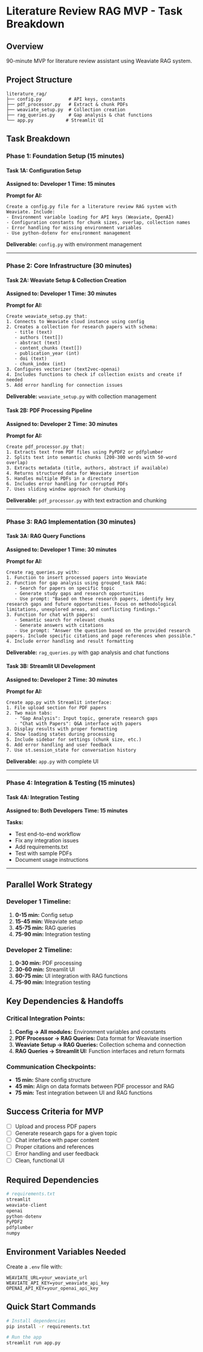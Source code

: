 # Literature Review RAG MVP - Task Breakdown

## Overview
90-minute MVP for literature review assistant using Weaviate RAG system.

## Project Structure
```
literature_rag/
├── config.py          # API keys, constants
├── pdf_processor.py   # Extract & chunk PDFs
├── weaviate_setup.py  # Collection creation
├── rag_queries.py     # Gap analysis & chat functions
└── app.py            # Streamlit UI
```

## Task Breakdown

### Phase 1: Foundation Setup (15 minutes)

#### Task 1A: Configuration Setup 
**Assigned to: Developer 1**
**Time: 15 minutes**

**Prompt for AI:**
```
Create a config.py file for a literature review RAG system with Weaviate. Include:
- Environment variable loading for API keys (Weaviate, OpenAI)
- Configuration constants for chunk sizes, overlap, collection names
- Error handling for missing environment variables
- Use python-dotenv for environment management
```

**Deliverable:** `config.py` with environment management

---

### Phase 2: Core Infrastructure (30 minutes)

#### Task 2A: Weaviate Setup & Collection Creation
**Assigned to: Developer 1** 
**Time: 30 minutes**

**Prompt for AI:**
```
Create weaviate_setup.py that:
1. Connects to Weaviate cloud instance using config
2. Creates a collection for research papers with schema:
   - title (text)
   - authors (text[])
   - abstract (text)
   - content_chunks (text[])
   - publication_year (int)
   - doi (text)
   - chunk_index (int)
3. Configures vectorizer (text2vec-openai)
4. Includes functions to check if collection exists and create if needed
5. Add error handling for connection issues
```

**Deliverable:** `weaviate_setup.py` with collection management

#### Task 2B: PDF Processing Pipeline
**Assigned to: Developer 2**
**Time: 30 minutes**

**Prompt for AI:**
```
Create pdf_processor.py that:
1. Extracts text from PDF files using PyPDF2 or pdfplumber
2. Splits text into semantic chunks (200-300 words with 50-word overlap)
3. Extracts metadata (title, authors, abstract if available)
4. Returns structured data for Weaviate insertion
5. Handles multiple PDFs in a directory
6. Includes error handling for corrupted PDFs
7. Uses sliding window approach for chunking
```

**Deliverable:** `pdf_processor.py` with text extraction and chunking

---

### Phase 3: RAG Implementation (30 minutes)

#### Task 3A: RAG Query Functions
**Assigned to: Developer 1**
**Time: 30 minutes**

**Prompt for AI:**
```
Create rag_queries.py with:
1. Function to insert processed papers into Weaviate
2. Function for gap analysis using grouped_task RAG:
   - Search for papers on specific topic
   - Generate study gaps and research opportunities
   - Use prompt: "Based on these research papers, identify key research gaps and future opportunities. Focus on methodological limitations, unexplored areas, and conflicting findings."
3. Function for chat with papers:
   - Semantic search for relevant chunks
   - Generate answers with citations
   - Use prompt: "Answer the question based on the provided research papers. Include specific citations and page references when possible."
4. Include error handling and result formatting
```

**Deliverable:** `rag_queries.py` with gap analysis and chat functions

#### Task 3B: Streamlit UI Development
**Assigned to: Developer 2**
**Time: 30 minutes**

**Prompt for AI:**
```
Create app.py with Streamlit interface:
1. File upload section for PDF papers
2. Two main tabs:
   - "Gap Analysis": Input topic, generate research gaps
   - "Chat with Papers": Q&A interface with papers
3. Display results with proper formatting
4. Show loading states during processing
5. Include sidebar for settings (chunk size, etc.)
6. Add error handling and user feedback
7. Use st.session_state for conversation history
```

**Deliverable:** `app.py` with complete UI

---

### Phase 4: Integration & Testing (15 minutes)

#### Task 4A: Integration Testing
**Assigned to: Both Developers**
**Time: 15 minutes**

**Tasks:**
- Test end-to-end workflow
- Fix any integration issues
- Add requirements.txt
- Test with sample PDFs
- Document usage instructions

---

## Parallel Work Strategy

### Developer 1 Timeline:
1. **0-15 min:** Config setup
2. **15-45 min:** Weaviate setup
3. **45-75 min:** RAG queries
4. **75-90 min:** Integration testing

### Developer 2 Timeline:
1. **0-30 min:** PDF processing
2. **30-60 min:** Streamlit UI
3. **60-75 min:** UI integration with RAG functions
4. **75-90 min:** Integration testing

## Key Dependencies & Handoffs

### Critical Integration Points:
1. **Config → All modules:** Environment variables and constants
2. **PDF Processor → RAG Queries:** Data format for Weaviate insertion
3. **Weaviate Setup → RAG Queries:** Collection schema and connection
4. **RAG Queries → Streamlit UI:** Function interfaces and return formats

### Communication Checkpoints:
- **15 min:** Share config structure
- **45 min:** Align on data formats between PDF processor and RAG
- **75 min:** Test integration between UI and RAG functions

## Success Criteria for MVP
- [ ] Upload and process PDF papers
- [ ] Generate research gaps for a given topic
- [ ] Chat interface with paper content
- [ ] Proper citations and references
- [ ] Error handling and user feedback
- [ ] Clean, functional UI

## Required Dependencies
```python
# requirements.txt
streamlit
weaviate-client
openai
python-dotenv
PyPDF2
pdfplumber
numpy
```

## Environment Variables Needed
Create a `.env` file with:
```
WEAVIATE_URL=your_weaviate_url
WEAVIATE_API_KEY=your_weaviate_api_key
OPENAI_API_KEY=your_openai_api_key
```

## Quick Start Commands
```bash
# Install dependencies
pip install -r requirements.txt

# Run the app
streamlit run app.py
```
